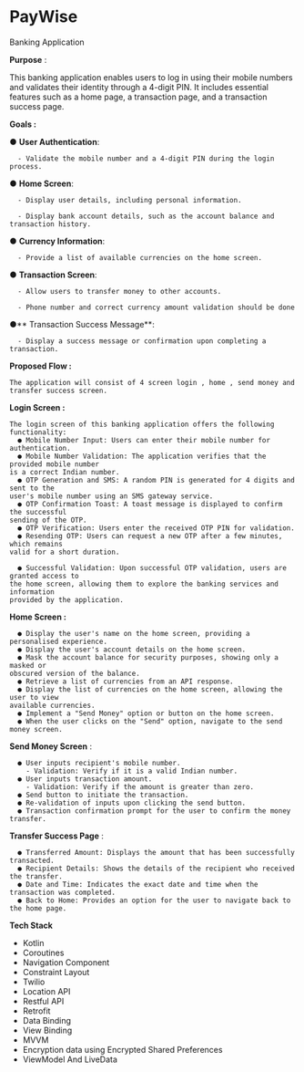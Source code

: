 # PayWise
Banking Application

**Purpose** :

This banking application enables users to log in using their mobile numbers and
validates their identity through a 4-digit PIN. It includes essential features such as a home
page, a transaction page, and a transaction success page.

**Goals :**

 ● **User Authentication**:
 
      - Validate the mobile number and a 4-digit PIN during the login process.
      
● **Home Screen**:

      - Display user details, including personal information.
      
      - Display bank account details, such as the account balance and transaction history.
      
● **Currency Information**:

      - Provide a list of available currencies on the home screen.
      
● **Transaction Screen**:

      - Allow users to transfer money to other accounts.
      
      - Phone number and correct currency amount validation should be done
      
●** Transaction Success Message**:

      - Display a success message or confirmation upon completing a transaction.
      
**Proposed Flow :**

    The application will consist of 4 screen login , home , send money and transfer success screen.
  
**Login Screen :**

    The login screen of this banking application offers the following functionality:
      ● Mobile Number Input: Users can enter their mobile number for authentication.
      ● Mobile Number Validation: The application verifies that the provided mobile number
    is a correct Indian number.
      ● OTP Generation and SMS: A random PIN is generated for 4 digits and sent to the
    user's mobile number using an SMS gateway service.
      ● OTP Confirmation Toast: A toast message is displayed to confirm the successful
    sending of the OTP.
      ● OTP Verification: Users enter the received OTP PIN for validation.
      ● Resending OTP: Users can request a new OTP after a few minutes, which remains
    valid for a short duration.

      ● Successful Validation: Upon successful OTP validation, users are granted access to
    the home screen, allowing them to explore the banking services and information
    provided by the application.
    
**Home Screen :**

      ● Display the user's name on the home screen, providing a personalised experience.
      ● Display the user's account details on the home screen.
      ● Mask the account balance for security purposes, showing only a masked or
    obscured version of the balance.
      ● Retrieve a list of currencies from an API response.
      ● Display the list of currencies on the home screen, allowing the user to view
    available currencies.
      ● Implement a "Send Money" option or button on the home screen.
      ● When the user clicks on the "Send" option, navigate to the send money screen.
      
**Send Money Screen** :

      ● User inputs recipient's mobile number.
        - Validation: Verify if it is a valid Indian number.
      ● User inputs transaction amount.
        - Validation: Verify if the amount is greater than zero.
      ● Send button to initiate the transaction.
      ● Re-validation of inputs upon clicking the send button.
      ● Transaction confirmation prompt for the user to confirm the money transfer.
      
**Transfer Success Page** :

      ● Transferred Amount: Displays the amount that has been successfully transacted.
      ● Recipient Details: Shows the details of the recipient who received the transfer.
      ● Date and Time: Indicates the exact date and time when the transaction was completed.
      ● Back to Home: Provides an option for the user to navigate back to the home page.


**Tech Stack**

  - Kotlin
  - Coroutines
  - Navigation Component
  - Constraint Layout
  - Twilio
  - Location API
  - Restful API
  - Retrofit
  - Data Binding
  - View Binding
  - MVVM
  - Encryption data using Encrypted Shared Preferences
  - ViewModel And LiveData
